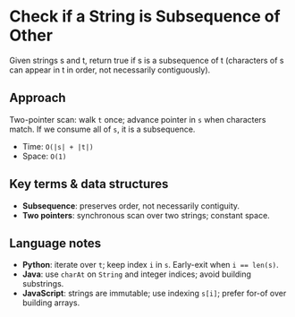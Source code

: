 # Check if a String is Subsequence of Other
Given strings s and t, return true if s is a subsequence of t (characters of s can appear in t in order, not necessarily contiguously).

## Approach
Two-pointer scan: walk `t` once; advance pointer in `s` when characters match. If we consume all of `s`, it is a subsequence.
- Time: `O(|s| + |t|)`
- Space: `O(1)`

## Key terms & data structures
- **Subsequence**: preserves order, not necessarily contiguity.
- **Two pointers**: synchronous scan over two strings; constant space.

## Language notes
- **Python**: iterate over `t`; keep index `i` in `s`. Early-exit when `i == len(s)`.
- **Java**: use `charAt` on `String` and integer indices; avoid building substrings.
- **JavaScript**: strings are immutable; use indexing `s[i]`; prefer for-of over building arrays.


